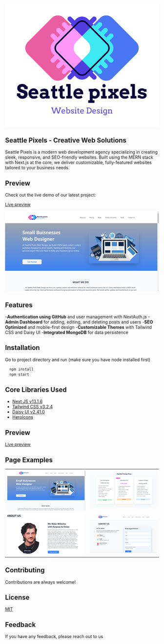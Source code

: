 ![Logo](https://raw.githubusercontent.com/zalmai-zazai/Seattle-pixels/refs/heads/main/public/favicon-32x32.png)

## Seattle Pixels - Creative Web Solutions

Seattle Pixels is a modern web development agency specializing in creating sleek, responsive, and SEO-friendly websites. Built using the MERN stack with Next.js at the core, we deliver customizable, fully-featured websites tailored to your business needs.

## Preview

Check out the live demo of our latest project:

[Live preview](https://www.seattlepixels.com/)

![App Screenshot](https://raw.githubusercontent.com/zalmai-zazai/Seattle-pixels/refs/heads/main/public/landing.png)

## Features

-**Authentication using GitHub** and user management with NextAuth.js -**Admin Dashboard** for adding, editing, and deleting posts and users -**SEO Optimized** and mobile-first design -**Customizable Themes** with Tailwind CSS and Daisy UI -**Integrated MongoDB** for data persistence

## Installation

Go to project directory and run (make sure you have node installed first)

```bash
  npm install
  npm start
```

## Core Libraries Used

- [Next JS v13.1.6](https://reactjs.org/)
- [Tailwind CSS v3.2.4](https://tailwindcss.com/)
- [Daisy UI v2.41.0](https://daisyui.com/)
- [HeroIcons](https://heroicons.com/)

## Preview

[Live preview](https://www.seattlepixels.com/)

## Page Examples

|                                                                                                                  |                                                                                                                    |
| :--------------------------------------------------------------------------------------------------------------: | :----------------------------------------------------------------------------------------------------------------: |
|  ![Home Page](https://raw.githubusercontent.com/zalmai-zazai/Seattle-pixels/refs/heads/main/public/landing.png)  | ![Pricing Page](https://raw.githubusercontent.com/zalmai-zazai/Seattle-pixels/refs/heads/main/public/priceing.png) |
| ![About Us Page](https://raw.githubusercontent.com/zalmai-zazai/Seattle-pixels/refs/heads/main/public/about.png) | ![Contact Page](https://raw.githubusercontent.com/zalmai-zazai/Seattle-pixels/refs/heads/main/public/contact.png)  |

## Contributing

Contributions are always welcome!

## License

[MIT](https://choosealicense.com/licenses/mit/)

## Feedback

If you have any feedback, please reach out to us
